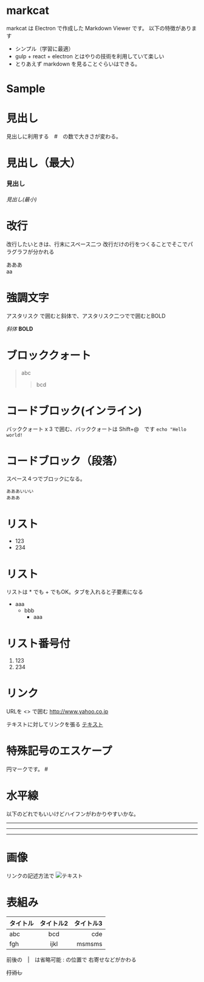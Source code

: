 # markcat

markcat は Electron で作成した Markdown Viewer です。
以下の特徴があります

* シンプル（学習に最適）
* gulp + react + electron とはやりの技術を利用していて楽しい
* とりあえず markdown を見ることぐらいはできる。

# Sample

# 見出し

見出しに利用する　#　の数で大きさが変わる。

# 見出し（最大）
### 見出し
###### 見出し(最小)

# 改行

改行したいときは、行末にスペース二つ
改行だけの行をつくることでそこでパラグラフが分かれる

あああ  
aa

# 強調文字

アスタリスク で囲むと斜体で、アスタリスク二つでで囲むとBOLD

*斜体*
**BOLD**

# ブロッククォート

> abc
>> bcd

# コードブロック(インライン)

バッククォート x 3 で囲む、バッククォートは Shift+@　です  ```echo "Hello world!```

# コードブロック（段落）

スペース４つでブロックになる。

    あああいいい
    あああ


# リスト

- 123
- 234

# リスト

リストは \* でも \+ でもOK。タブを入れると子要素になる

* aaa
  * bbb
    * aaa

# リスト番号付

1. 123
2. 234

# リンク

URLを <> で囲む
<http://www.yahoo.co.jp>

テキストに対してリンクを張る
[テキスト](http://www.yahoo.co.jp)

# 特殊記号のエスケープ

円マークです。
\#

# 水平線

以下のどれでもいいけどハイフンがわかりやすいかな。

---
***
___

# 画像

リンクの記述方法で
![テキスト](link)

# 表組み

|タイトル|タイトル2|タイトル3|
|:-|:-:|-:|
|abc|bcd|cde|
|fgh|ijkl|msmsms|

前後の　\|　は省略可能
\: の位置で 右寄せなどがかわる

~~打消し~~
